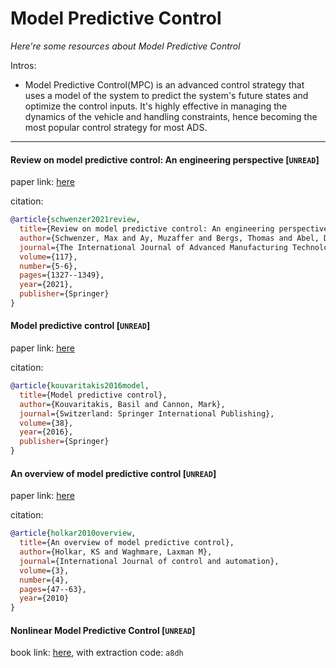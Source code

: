 # Model Predictive Control
*Here're some resources about Model Predictive Control*

Intros:

* Model Predictive Control(MPC) is an advanced control strategy that uses a model of the system to predict the system's future states and optimize the control inputs. It's highly effective in managing the dynamics of the vehicle and handling constraints, hence becoming the most popular control strategy for most ADS.

---


#### Review on model predictive control: An engineering perspective [`UNREAD`]

paper link: [here](https://link.springer.com/article/10.1007/s00170-021-07682-3)

citation: 
```bibtex
@article{schwenzer2021review,
  title={Review on model predictive control: An engineering perspective},
  author={Schwenzer, Max and Ay, Muzaffer and Bergs, Thomas and Abel, Dirk},
  journal={The International Journal of Advanced Manufacturing Technology},
  volume={117},
  number={5-6},
  pages={1327--1349},
  year={2021},
  publisher={Springer}
}
```

#### Model predictive control [`UNREAD`]

paper link: [here](https://www.researchgate.net/profile/Mohamed-Hamdy-41/post/How_to_guarantee_stability_of_an_uncertain_LTI_systme_using_MPC/attachment/59d626b279197b8077984f75/AS%3A322910122643457%401453999181222/download/3319248510.pdf)

citation: 
```bibtex
@article{kouvaritakis2016model,
  title={Model predictive control},
  author={Kouvaritakis, Basil and Cannon, Mark},
  journal={Switzerland: Springer International Publishing},
  volume={38},
  year={2016},
  publisher={Springer}
}
```
    
    

#### An overview of model predictive control [`UNREAD`]

paper link: [here](https://www.researchgate.net/profile/Mohamed-Mourad-Lafifi/post/Only_the_RMPCT_package_provides_robust_tuning_in_an_automatic_way_does_it_work_for_non-minimum_phase_systems/attachment/59d6404079197b807799c82b/AS%3A430209804574720%401479581418769/download/An+Overview+of+Model+Predictive+Control.pdf)

citation: 
```bibtex
@article{holkar2010overview,
  title={An overview of model predictive control},
  author={Holkar, KS and Waghmare, Laxman M},
  journal={International Journal of control and automation},
  volume={3},
  number={4},
  pages={47--63},
  year={2010}
}
```

#### Nonlinear Model Predictive Control [`UNREAD`]
book link: [here](https://pan.baidu.com/s/1icymiVnXaoC37zQ0DmSqtw), with extraction code: `a8dh`